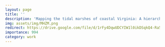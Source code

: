 ```yaml
---
layout: page
title: ''
description: 'Mapping the tidal marshes of coastal Virginia: A hierarchical transfer learning approach'
img: assets/img/MHZM.png
redirect: https://drive.google.com/file/d/1rFy4DqwUDCYIW1l0ikDSqkQ4-Ra5zSeM/view?usp=drive_link
importance: 994
category: work
---
```

